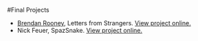 #Final Projects

* [Brendan Rooney](http://www.brendan-rooney.com/), Letters from Strangers. [View project online.](https://sleepy-retreat-70077.herokuapp.com/)
* Nick Feuer, SpazSnake. [View project online.](http://spazsnake.herokuapp.com/)
